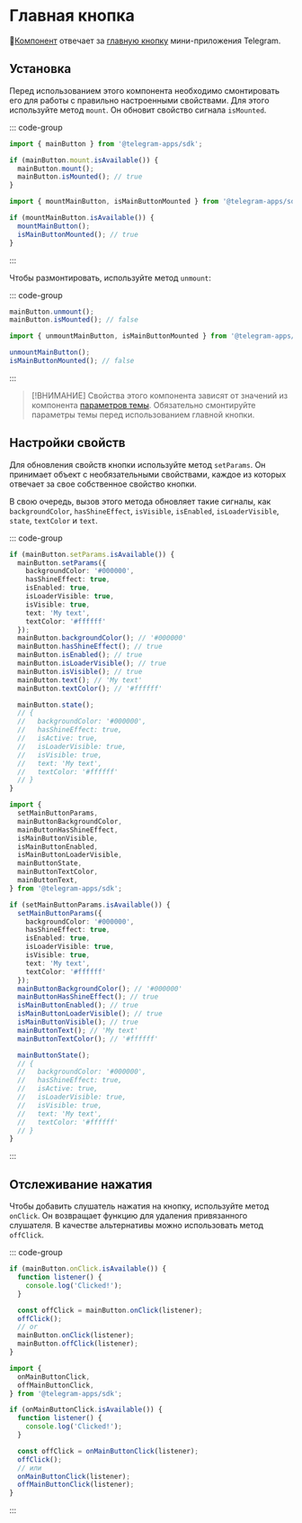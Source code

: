 # Главная кнопка

💠[Компонент](../scopes.md) отвечает за [главную кнопку](../../../../platform/main-button.md) мини-приложения Telegram.

## Установка

Перед использованием этого компонента необходимо смонтировать его для работы с правильно настроенными свойствами. Для этого используйте метод `mount`. Он обновит свойство сигнала `isMounted`.

::: code-group

```ts [Variable]
import { mainButton } from '@telegram-apps/sdk';

if (mainButton.mount.isAvailable()) {
  mainButton.mount();
  mainButton.isMounted(); // true
}
```

```ts [Functions]
import { mountMainButton, isMainButtonMounted } from '@telegram-apps/sdk';

if (mountMainButton.isAvailable()) {
  mountMainButton();
  isMainButtonMounted(); // true
}
```

:::

Чтобы размонтировать, используйте метод `unmount`:

::: code-group

```ts [Variable]
mainButton.unmount(); 
mainButton.isMounted(); // false
```

```ts [Functions]
import { unmountMainButton, isMainButtonMounted } from '@telegram-apps/sdk';

unmountMainButton();
isMainButtonMounted(); // false
```

:::

> [!ВНИМАНИЕ]
> Свойства этого компонента зависят от значений из компонента [параметров темы](theme-params.md).
> Обязательно смонтируйте параметры темы перед использованием главной кнопки.

## Настройки свойств

Для обновления свойств кнопки используйте метод `setParams`. Он принимает объект с необязательными свойствами, каждое из которых отвечает за свое собственное свойство кнопки.

В свою очередь, вызов этого метода обновляет такие сигналы, как `backgroundColor`, `hasShineEffect`, `isVisible`, `isEnabled`, `isLoaderVisible`, `state`, `textColor` и `text`.

::: code-group

```ts [Variable]
if (mainButton.setParams.isAvailable()) {
  mainButton.setParams({
    backgroundColor: '#000000',
    hasShineEffect: true,
    isEnabled: true,
    isLoaderVisible: true,
    isVisible: true,
    text: 'My text',
    textColor: '#ffffff'
  });
  mainButton.backgroundColor(); // '#000000'
  mainButton.hasShineEffect(); // true
  mainButton.isEnabled(); // true
  mainButton.isLoaderVisible(); // true
  mainButton.isVisible(); // true
  mainButton.text(); // 'My text'
  mainButton.textColor(); // '#ffffff'

  mainButton.state();
  // {
  //   backgroundColor: '#000000',
  //   hasShineEffect: true,
  //   isActive: true,
  //   isLoaderVisible: true,
  //   isVisible: true,
  //   text: 'My text',
  //   textColor: '#ffffff'
  // }
}
```

```ts [Functions]
import {
  setMainButtonParams,
  mainButtonBackgroundColor,
  mainButtonHasShineEffect,
  isMainButtonVisible,
  isMainButtonEnabled,
  isMainButtonLoaderVisible,
  mainButtonState,
  mainButtonTextColor,
  mainButtonText,
} from '@telegram-apps/sdk';

if (setMainButtonParams.isAvailable()) {
  setMainButtonParams({
    backgroundColor: '#000000',
    hasShineEffect: true,
    isEnabled: true,
    isLoaderVisible: true,
    isVisible: true,
    text: 'My text',
    textColor: '#ffffff'
  });
  mainButtonBackgroundColor(); // '#000000'
  mainButtonHasShineEffect(); // true
  isMainButtonEnabled(); // true
  isMainButtonLoaderVisible(); // true
  isMainButtonVisible(); // true
  mainButtonText(); // 'My text'
  mainButtonTextColor(); // '#ffffff'

  mainButtonState();
  // {
  //   backgroundColor: '#000000',
  //   hasShineEffect: true,
  //   isActive: true,
  //   isLoaderVisible: true,
  //   isVisible: true,
  //   text: 'My text',
  //   textColor: '#ffffff'
  // }
}
```

:::

## Отслеживание нажатия

Чтобы добавить слушатель нажатия на кнопку, используйте метод `onClick`. Он возвращает функцию для удаления привязанного слушателя. В качестве альтернативы можно использовать метод `offClick`.

::: code-group

```ts [Variable]
if (mainButton.onClick.isAvailable()) {
  function listener() {
    console.log('Clicked!');
  }

  const offClick = mainButton.onClick(listener);
  offClick();
  // or
  mainButton.onClick(listener);
  mainButton.offClick(listener);
}
```

```ts [Functions]
import {
  onMainButtonClick,
  offMainButtonClick,
} from '@telegram-apps/sdk';

if (onMainButtonClick.isAvailable()) {
  function listener() {
    console.log('Clicked!');
  }

  const offClick = onMainButtonClick(listener);
  offClick();
  // или
  onMainButtonClick(listener);
  offMainButtonClick(listener);
}
```

:::
